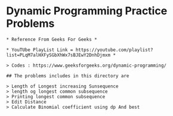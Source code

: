 # Dynamic Programming Practice Problems

    * Reference From Geeks For Geeks *

    * YouTUbe PlayList Link = https://youtube.com/playlist?list=PLqM7alHXFySGbXhWx7sBJEwY2DnhDjmxm *

    > Codes : https://www.geeksforgeeks.org/dynamic-programming/

    ## The problems includes in this directory are 

    > Length of Longest increasing Sunsequence 
    > length og longest common subsequence
    > Printing longest common subsequence  
    > Edit Distance
    > Calculate Binomial coefficient using dp And best 
